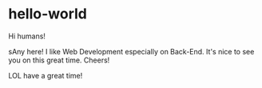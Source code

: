 # hello-world

Hi humans!

sAny here! I like Web Development especially on Back-End.
It's nice to see you on this great time. Cheers!

LOL have a great time!
